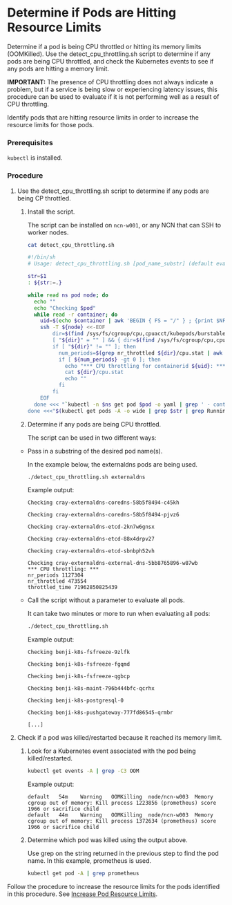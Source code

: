 # Determine if Pods are Hitting Resource Limits

Determine if a pod is being CPU throttled or hitting its memory limits \(OOMKilled\). Use the detect\_cpu\_throttling.sh script to determine if any pods are being CPU throttled, and check the Kubernetes events to see if any pods are hitting a memory limit.

**IMPORTANT:** The presence of CPU throttling does not always indicate a problem, but if a service is being slow or experiencing latency issues, this procedure can be used to evaluate if it is not performing well as a result of CPU throttling.

Identify pods that are hitting resource limits in order to increase the resource limits for those pods.

### Prerequisites

`kubectl` is installed.

### Procedure

1.  Use the detect\_cpu\_throttling.sh script to determine if any pods are being CP throttled.

    1.  Install the script.

        The script can be installed on `ncn-w001`, or any NCN that can SSH to worker nodes.

        ```bash
        cat detect_cpu_throttling.sh
        ```
        
        ```bash
        #!/bin/sh
        # Usage: detect_cpu_throttling.sh [pod_name_substr] (default evaluates all pods)

        str=$1
        : ${str:=.}

        while read ns pod node; do
          echo ""
          echo "Checking $pod"
          while read -r container; do
            uid=$(echo $container | awk 'BEGIN { FS = "/" } ; {print $NF}')
            ssh -T ${node} <<-EOF
                dir=$(find /sys/fs/cgroup/cpu,cpuacct/kubepods/burstable -name *${uid}* 2>/dev/null)
                [ "${dir}" = "" ] && { dir=$(find /sys/fs/cgroup/cpu,cpuacct/system.slice/containerd.service -name *${uid}* 2>/dev/null); }
                if [ "${dir}" != "" ]; then
                  num_periods=$(grep nr_throttled ${dir}/cpu.stat | awk '{print $NF}')
                  if [ ${num_periods} -gt 0 ]; then
                    echo "*** CPU throttling for containerid ${uid}: ***"
                    cat ${dir}/cpu.stat
                    echo ""
                  fi
                fi
        	EOF
          done <<< "`kubectl -n $ns get pod $pod -o yaml | grep ' - containerID'`"
        done <<<"$(kubectl get pods -A -o wide | grep $str | grep Running | awk '{print $1 " " $2 " " $8}')"
        ```

    2.  Determine if any pods are being CPU throttled.

        The script can be used in two different ways:

    -   Pass in a substring of the desired pod name\(s\).

        In the example below, the externaldns pods are being used.

        ```bash
        ./detect_cpu_throttling.sh externaldns
        ```

        Example output:

        ```
        Checking cray-externaldns-coredns-58b5f8494-c45kh

        Checking cray-externaldns-coredns-58b5f8494-pjvz6

        Checking cray-externaldns-etcd-2kn7w6gnsx

        Checking cray-externaldns-etcd-88x4drpv27

        Checking cray-externaldns-etcd-sbnbph52vh

        Checking cray-externaldns-external-dns-5bb8765896-w87wb
        *** CPU throttling: ***
        nr_periods 1127304
        nr_throttled 473554
        throttled_time 71962850825439
        ```

    -   Call the script without a parameter to evaluate all pods.

        It can take two minutes or more to run when evaluating all pods:

        ```bash
        ./detect_cpu_throttling.sh
        ```

        Example output:

        ```
        Checking benji-k8s-fsfreeze-9zlfk

        Checking benji-k8s-fsfreeze-fgqmd

        Checking benji-k8s-fsfreeze-qgbcp

        Checking benji-k8s-maint-796b444bfc-qcrhx

        Checking benji-k8s-postgresql-0

        Checking benji-k8s-pushgateway-777fd86545-qrmbr

        [...]
        ```

2.  Check if a pod was killed/restarted because it reached its memory limit.

    1.  Look for a Kubernetes event associated with the pod being killed/restarted.

        ```bash
        kubectl get events -A | grep -C3 OOM
        ```

        Example output:

        ```
        default   54m    Warning   OOMKilling  node/ncn-w003  Memory cgroup out of memory: Kill process 1223856 (prometheus) score 1966 or sacrifice child
        default   44m    Warning   OOMKilling  node/ncn-w003  Memory cgroup out of memory: Kill process 1372634 (prometheus) score 1966 or sacrifice child
        ```

    2.  Determine which pod was killed using the output above.

        Use grep on the string returned in the previous step to find the pod name. In this example, prometheus is used.

        ```bash
        kubectl get pod -A | grep prometheus
        ```

Follow the procedure to increase the resource limits for the pods identified in this procedure. See [Increase Pod Resource Limits](Increase_Pod_Resource_Limits.md).

